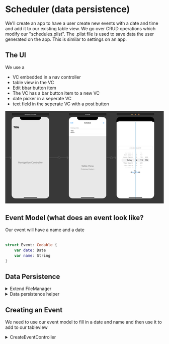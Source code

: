 # Scheduler (data persistence)

We'll create an app to have a user create new events with a date and time and add it to our existing table view. We go over CRUD operations which modify our "schedules.plist". The .plist file is used to save data the user generated on the app. This is similar to settings on an app.

## The UI
We use a<br>
<ul>
  <li>VC embedded in a nav controller</li>
  <li>table view in the VC</li>
  <li>Edit bbar button item</li>
  <li>The VC has a bar button item to a new VC</li>
  <li>date picker in a seperate VC</li>
  <li>text field in the seperate VC with a post button</li>
</ul>
<img src="/Pursuit-UIKit/Unit2/scheduler/Assets/schedulerUI.png"></img>

## Event Model (what does an event look like?
Our event will have a name and a date

```swift

struct Event: Codable {
    var date: Date
    var name: String
}

```

## Data Persistence

<details>
  <summary>Extend FileManager</summary>
  
  ```swift
  
import Foundation

// here we want to include a new function for FileManager
extension FileManager {
    // we can use the file manager to grab the directory of our users document.
    
    // note that removing static func this function will force us to make an
    // instance of let fileManager = FileManager(); static creates an instance for us.
    static func getDocumentsDirectory() -> URL {
        return FileManager.default.urls(for: .documentDirectory, in: .userDomainMask)[0]
    }
    
    // this helper function appends a filename to the documents directory
    // i.e documents/yourFile.plist
    static func pathToDocumentsDirectory(with fileName: String) -> URL {
        return getDocumentsDirectory().appendingPathComponent(fileName)
    } 
}
  
  ```
</details>

<details>
  <summary>Data persistence helper</summary>
  
  ```swift
import Foundation

// set up an enum for when our app runs into potential errors
enum DataPersistenceError: Error {
    case savingError(Error)
    case fileDoesNotExist(String)
    case noData
    case decodingError(Error)
    case deletingError(Error)
}

class PersistenceHelper {
    
    // array of events
    private static var events = [Event]()
    
    // create file name
    private static let filename = "schedules.plist"
    
    // save item - save item to documents directory
    static func saveItem(event: Event) throws {
        events.append(event) // append a new event to our events array
        try save()
    }
    
    // used when we create, update, delete
    static func save() throws {
        
        // get the url path, save it to the file it will be used in
        let url = FileManager.pathToDocumentsDirectory(with: filename)
        
        // events array will be the object being converted to data
        // we'll use the Data object and write/save it to our documents
        do {
            
            // encode the events data to objects, then write it to our url
            let data = try PropertyListEncoder().encode(events)
            try data.write(to: url, options: .atomic)
        } catch {
            throw DataPersistenceError.savingError(error)
        }
    }
    
    // load = retrieve items from documents directory
    static func loadEvents() throws -> [Event] {
        
        // we need access to the filename url that we are reading from
        let url = FileManager.pathToDocumentsDirectory(with: filename)
        
        // check if the file exists
        if FileManager.default.fileExists(atPath: url.path) {
            
            // read from the file; check for persistence errors -> noData
            if let data = FileManager.default.contents(atPath: url.path) {
                
                // check if we get a decoding error
                do {
                    events = try PropertyListDecoder().decode([Event].self, from: data)
                } catch {
                    throw DataPersistenceError.decodingError(error)
                }
            } else {
                throw DataPersistenceError.noData
            }
        } else {
            throw DataPersistenceError.fileDoesNotExist(filename)
        }
        return events
    }
    
    // delete - remove item from documents directory
    static func delete(event index: Int) throws {
        // remove the item
        events.remove(at: index)
        
        // save the updated events array to the documents directory
        do {
            try save()
        } catch {
            throw DataPersistenceError.deletingError(error)
        }
    }
}
  ```
</details>

## Creating an Event
We need to use our event model to fill in a date and name and then use it to add to our tableview
<details>
  <summary>CreateEventController</summary>
  
  ```swift
  ok
  ```
</details>



